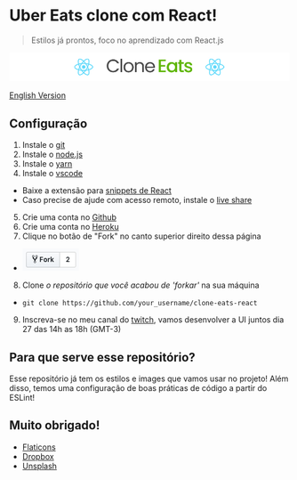 # Uber Eats clone com React!
> Estilos já prontos, foco no aprendizado com React.js

![Uber Eats clone com React!](docs/README.jpg)

[English Version](README_EN.md)

## Configuração
1. Instale o [git](https://git-scm.com/downloads)
2. Instale o [node.js](https://nodejs.org/en/)
3. Instale o [yarn](https://yarnpkg.com/lang/en/docs/install/)
4. Instale o [vscode](https://code.visualstudio.com/)
* Baixe a extensão para [snippets de React](https://marketplace.visualstudio.com/items?itemName=dsznajder.es7-react-js-snippets)
* Caso precise de ajude com acesso remoto, instale o [live share](https://marketplace.visualstudio.com/items?itemName=MS-vsliveshare.vsliveshare)
5. Crie uma conta no [Github](https://github.com/)
6. Crie uma conta no [Heroku](http://heroku.com)
7. Clique no botão de "Fork" no canto superior direito dessa página
* ![Botão de "Fork"](docs/fork.png)
8. Clone *o repositório que você acabou de 'forkar'* na sua máquina
* `git clone https://github.com/your_username/clone-eats-react`
9. Inscreva-se no meu canal do [twitch](https://www.twitch.tv/patrickcoding), vamos desenvolver a UI juntos dia 27 das 14h as 18h (GMT-3)

## Para que serve esse repositório?
Esse repositório já tem os estilos e images que vamos usar no projeto! Além disso, temos uma configuração de boas práticas de código a partir do ESLint!

## Muito obrigado!
* [Flaticons](https://www.flaticon.com/)
* [Dropbox](https://dropbox.com)
* [Unsplash](http://unsplash.com)